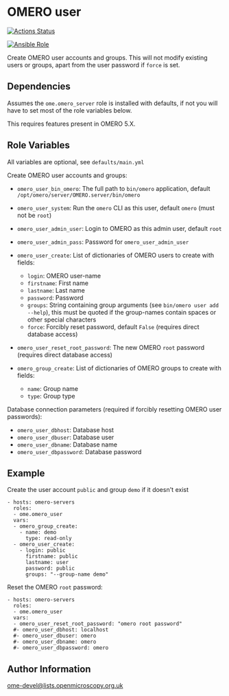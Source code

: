 OMERO user
==========

[![Actions Status](https://github.com/ome/ansible-role-omero-user/workflows/Molecule/badge.svg)](https://github.com/ome/ansible-role-omero-user/actions)

[![Ansible Role](https://img.shields.io/badge/ansible--galaxy-omero_user-blue.svg)](https://galaxy.ansible.com/ui/standalone/roles/ome/omero_user/)

Create OMERO user accounts and groups.
This will not modify existing users or groups, apart from the user password if `force` is set.


Dependencies
------------

Assumes the `ome.omero_server` role is installed with defaults, if not you will have to set most of the role variables below.

This requires features present in OMERO 5.X.


Role Variables
--------------

All variables are optional, see `defaults/main.yml`

Create OMERO user accounts and groups:
- `omero_user_bin_omero`: The full path to `bin/omero` application, default `/opt/omero/server/OMERO.server/bin/omero`
- `omero_user_system`: Run the `omero` CLI as this user, default `omero` (must not be `root`)
- `omero_user_admin_user`: Login to OMERO as this admin user, default `root`
- `omero_user_admin_pass`: Password for `omero_user_admin_user`

- `omero_user_create`: List of dictionaries of OMERO users to create with fields:
  - `login`: OMERO user-name
  - `firstname`: First name
  - `lastname`: Last name
  - `password`: Password
  - `groups`: String containing group arguments (see `bin/omero user add --help`), this must be quoted if the group-names contain spaces or other special characters
  - `force`: Forcibly reset password, default `False` (requires direct database access)
- `omero_user_reset_root_password`: The new OMERO `root` password (requires direct database access)
- `omero_group_create`: List of dictionaries of OMERO groups to create with fields:
  - `name`: Group name
  - `type`: Group type

Database connection parameters (required if forcibly resetting OMERO user passwords):
- `omero_user_dbhost`: Database host
- `omero_user_dbuser`: Database user
- `omero_user_dbname`: Database name
- `omero_user_dbpassword`: Database password


Example
-------

Create the user account `public` and group `demo` if it doesn't exist

    - hosts: omero-servers
      roles:
      - ome.omero_user
      vars:
      - omero_group_create:
        - name: demo
          type: read-only
      - omero_user_create:
        - login: public
          firstname: public
          lastname: user
          password: public
          groups: "--group-name demo"

Reset the OMERO `root` password:

    - hosts: omero-servers
      roles:
      - ome.omero_user
      vars:
      - omero_user_reset_root_password: "omero root password"
      #- omero_user_dbhost: localhost
      #- omero_user_dbuser: omero
      #- omero_user_dbname: omero
      #- omero_user_dbpassword: omero


Author Information
------------------

ome-devel@lists.openmicroscopy.org.uk

